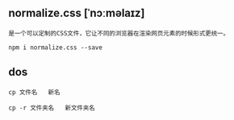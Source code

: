##  normalize.css  [ˈnɔːməlaɪz]
    是一个可以定制的CSS文件，它让不同的浏览器在渲染网页元素的时候形式更统一。

    npm i normalize.css --save

##  dos
    cp 文件名   新名

    cp -r 文件夹名   新文件夹名